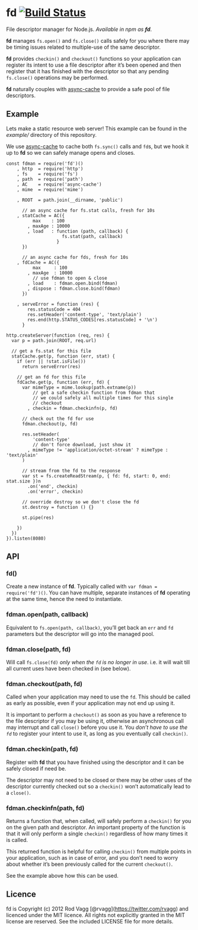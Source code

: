 fd [![Build Status](https://secure.travis-ci.org/rvagg/node-fd.png)](http://travis-ci.org/rvagg/node-fd)
========================================================================================================

File descriptor manager for Node.js. *Available in npm as **fd***.

**fd** manages `fs.open()` and `fs.close()` calls safely for you where there may be timing issues related to multiple-use of the same descriptor.

**fd** provides `checkin()` and `checkout()` functions so your application can register its intent to use a file descriptor after it’s been opened and then register that it has finished with the descriptor so that any pending `fs.close()` operations may be performed.

**fd** naturally couples with [async-cache](https://github.com/isaacs/async-cache) to provide a safe pool of file descriptors.

Example
-------

Lets make a static resource web server! This example can be found in the *example/* directory of this repository.

We use [async-cache](https://github.com/isaacs/async-cache) to cache both `fs.sync()` calls and `fd`s, but we hook it up to **fd** so we can safely manage opens and closes.

    const fdman = require('fd')()
        , http  = require('http')
        , fs    = require('fs')
        , path  = require('path')
        , AC    = require('async-cache')
        , mime  = require('mime')

        , ROOT  = path.join(__dirname, 'public')

          // an async cache for fs.stat calls, fresh for 10s
        , statCache = AC({
              max    : 100
            , maxAge : 10000
            , load   : function (path, callback) {
                         fs.stat(path, callback)
                       }
          })

          // an async cache for fds, fresh for 10s
        , fdCache = AC({
              max     : 100
            , maxAge  : 10000
              // use fdman to open & close
            , load    : fdman.open.bind(fdman)
            , dispose : fdman.close.bind(fdman)
          })

        , serveError = function (res) {
            res.statusCode = 404
            res.setHeader('content-type', 'text/plain')
            res.end(http.STATUS_CODES[res.statusCode] + '\n')
          }

    http.createServer(function (req, res) {
      var p = path.join(ROOT, req.url)

      // get a fs.stat for this file
      statCache.get(p, function (err, stat) {
        if (err || !stat.isFile())
          return serveError(res)

        // get an fd for this file
        fdCache.get(p, function (err, fd) {
          var mimeType = mime.lookup(path.extname(p))
              // get a safe checkin function from fdman that
              // we could safely all multiple times for this single
              // checkout
            , checkin = fdman.checkinfn(p, fd)

          // check out the fd for use
          fdman.checkout(p, fd)

          res.setHeader(
              'content-type'
              // don't force download, just show it
            , mimeType != 'application/octet-stream' ? mimeType : 'text/plain'
          )

          // stream from the fd to the response
          var st = fs.createReadStream(p, { fd: fd, start: 0, end: stat.size })n
            .on('end', checkin)
            .on('error', checkin)

          // override destroy so we don't close the fd
          st.destroy = function () {}

          st.pipe(res)

        })
      })
    }).listen(8080)

API
---

### fd()

Create a new instance of **fd**. Typically called with `var fdman = require('fd')()`. You can have multiple, separate instances of **fd** operating at the same time, hence the need to instantiate.

### fdman.open(path, callback)

Equivalent to `fs.open(path, callback)`, you’ll get back an `err` and `fd` parameters but the descriptor will go into the managed pool.

### fdman.close(path, fd)

Will call `fs.close(fd)` *only when the `fd` is no longer in use*. i.e. it will wait till all current uses have been checked in (see below).

### fdman.checkout(path, fd)

Called when your application may need to use the `fd`. This should be called as early as possible, even if your application may not end up using it.

It is important to perform a `checkout()` as soon as you have a reference to the file descriptor if you may be using it, otherwise an asynchronous call may interrupt and call `close()` before you use it. You *don’t have to use the `fd`* to register your intent to use it, as long as you eventually call `checkin()`.

### fdman.checkin(path, fd)

Register with **fd** that you have finished using the descriptor and it can be safely closed if need be.

The descriptor may not need to be closed or there may be other uses of the descriptor currently checked out so a `checkin()` won’t automatically lead to a `close()`.

### fdman.checkinfn(path, fd)

Returns a function that, when called, will safely perform a `checkin()` for you on the given path and descriptor. An important property of the function is that it will only perform a single `checkin()` regardless of how many times it is called.

This returned function is helpful for calling `checkin()` from multiple points in your application, such as in case of error, and you don’t need to worry about whether it’s been previously called for the current `checkout()`.

See the example above how this can be used.

Licence
-------

fd is Copyright (c) 2012 Rod Vagg <span class="citation" data-cites="rvagg">\[@rvagg\]</span>(https://twitter.com/rvagg) and licenced under the MIT licence. All rights not explicitly granted in the MIT license are reserved. See the included LICENSE file for more details.
